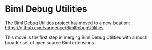 # Biml Debug Utilities

The Biml Debug Utilities project has moved to a new location:
https://github.com/varigence/BimlDebugUtilities

This move is the first step in merging Biml Debug Utilities with a much broader set of open source Biml extensions. 

